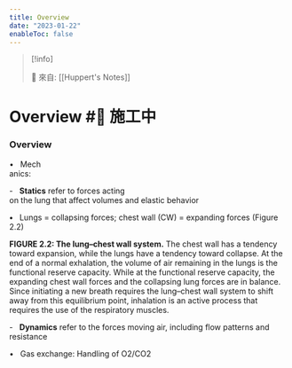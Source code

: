 ```yaml
---
title: Overview
date: "2023-01-22"
enableToc: false
---
```


> [!info]
>
> 🌱 來自: [[Huppert's Notes]]

# Overview #🚧 施工中

### Overview

•   Mech  
anics:

-   **Statics** refer to forces acting  
on the lung that affect volumes and elastic behavior

**•**   Lungs = collapsing forces; chest wall (CW) = expanding forces (Figure 2.2)



**FIGURE 2.2: The lung–chest wall system.** The chest wall has a tendency toward expansion, while the lungs have a tendency toward collapse. At the end of a normal exhalation, the volume of air remaining in the lungs is the functional reserve capacity. While at the functional reserve capacity, the expanding chest wall forces and the collapsing lung forces are in balance. Since initiating a new breath requires the lung–chest wall system to shift away from this equilibrium point, inhalation is an active process that requires the use of the respiratory muscles.

-   **Dynamics** refer to the forces moving air, including flow patterns and resistance

•   Gas exchange: Handling of O2/CO2

